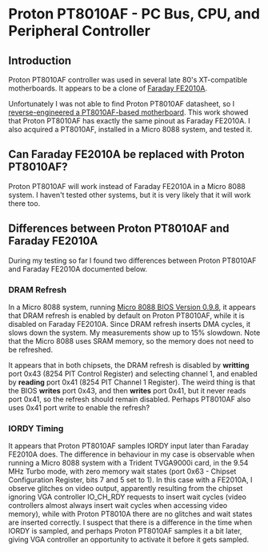 # Proton PT8010AF - PC Bus, CPU, and Peripheral Controller

## Introduction

Proton PT8010AF controller was used in several late 80's XT-compatible motherboards. It appears to be a clone of [Faraday FE2010A](Faraday-XT_Controller-FE2010A.md).

Unfortunately I was not able to find Proton PT8010AF datasheet, so I [reverse-engineered a PT8010AF-based motherboard](https://github.com/skiselev/Proton_Turbo_XT).
This work showed that Proton PT8010AF has exactly the same pinout as Faraday FE2010A. I also acquired a PT8010AF, installed in a Micro 8088 system, and tested it.

## Can Faraday FE2010A be replaced with Proton PT8010AF?

Proton PT8010AF will work instead of Faraday FE2010A in a Micro 8088 system. I haven't tested other systems, but it is very likely that it will work there too.

## Differences between Proton PT8010AF and Faraday FE2010A

During my testing so far I found two differences between Proton PT8010AF and Faraday FE2010A documented below.

### DRAM Refresh

In a Micro 8088 system, running [Micro 8088 BIOS Version 0.9.8](https://github.com/skiselev/8088_bios), it appears that DRAM refresh is enabled by default on Proton PT8010AF,
while it is disabled on Faraday FE2010A. Since DRAM refresh inserts DMA cycles, it slows down the system. My measurements show up to 15% slowdown. Note that the Micro 8088 uses SRAM memory, so the memory does not need to be refreshed.

It appears that in both chipsets, the DRAM refresh is disabled by **writting** port 0x43 (8254 PIT Control Register) and selecting channel 1,
and enabled by **reading** port 0x41 (8254 PIT Channel 1 Register). The weird thing is that the BIOS **writes** port 0x43, and then **writes** port 0x41,
but it never reads port 0x41, so the refresh should remain disabled. Perhaps PT8010AF also uses 0x41 port write to enable the refresh?

### IORDY Timing

It appears that Proton PT8010AF samples IORDY input later than Faraday FE2010A does. The difference in behaviour in my case is observable when running a Micro 8088 system
with a Trident TVGA9000i card, in the 9.54 MHz Turbo mode, with zero memory wait states (port 0x63 - Chipset Configuration Register, bits 7 and 5 set to 1).
In this case with a FE2010A, I observe glitches on video output, apparently resulting from the chipset ignoring VGA controller IO_CH_RDY requests to insert wait cycles
(video controllers almost always insert wait cycles when accessing video memory), while with Proton PT8010A there are no glitches and wait states are inserted correctly.
I suspect that there is a difference in the time when IORDY is sampled, and perhaps Proton PT8010AF samples it a bit later, giving VGA controller an opportunity to activate it
before it gets sampled.
